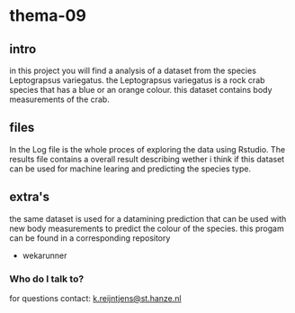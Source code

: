 # thema-09


## intro
in this project you will find a analysis of a dataset from the species Leptograpsus variegatus. the Leptograpsus variegatus is a rock crab species that has a blue or an orange colour. this dataset contains body measurements of the crab. 


## files 
In the Log file is the whole proces of exploring the data using Rstudio.
The results file contains a overall result describing wether i think if this dataset can be used for machine learing and predicting the species type.


## extra's
the same dataset is used for a datamining prediction that can be used with new body measurements to predict the colour of the species. this progam can be found in a corresponding repository 

- wekarunner 



### Who do I talk to? ###

for questions contact:
k.reijntjens@st.hanze.nl


